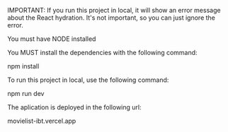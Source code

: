IMPORTANT:
If you run this project in local, it will show an error message about the React hydration.
It's not important, so you can just ignore the error.

You must have NODE installed

You MUST install the dependencies with the following command:

npm install

To run this project in local, use the following command:

npm run dev

The aplication is deployed in the following url:

movielist-ibt.vercel.app
